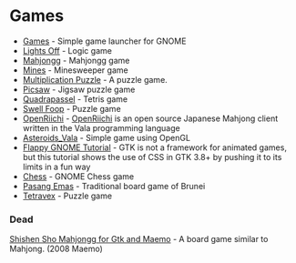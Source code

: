 # Games

*  [Games](https://wiki.gnome.org/Apps/Games) - Simple game launcher for GNOME
*  [Lights Off](https://wiki.gnome.org/Lightsoff) - Logic game
*  [Mahjongg](https://wiki.gnome.org/Apps/Mahjongg) - Mahjongg game
*  [Mines](https://wiki.gnome.org/Apps/Mines) - Minesweeper game
*  [Multiplication Puzzle](http://mterry.name/gmult/) - A puzzle game.
*  [Picsaw](https://launchpad.net/picsaw) - Jigsaw puzzle game
*  [Quadrapassel](https://wiki.gnome.org/Apps/Quadrapassel) - Tetris game
*  [Swell Foop](https://wiki.gnome.org/Apps/Swell%20Foop) - Puzzle game
*  [OpenRiichi](https://github.com/FluffyStuff/OpenRiichi) - [OpenRiichi](https://wiki.gnome.org/OpenRiichi) is an open source Japanese Mahjong client written in the Vala programming language
* [Asteroids\_Vala](https://github.com/august0815/Asteroids_Vala) - Simple game using OpenGL
*  [Flappy GNOME Tutorial](https://gitlab.gnome.org/albfan/flappy-gnome-tutorial/tree/master) - GTK is not a framework for animated games, but this tutorial shows the use of CSS in GTK 3.8+ by pushing it to its limits in a fun way
*  [Chess](https://wiki.gnome.org/Apps/Chess) - GNOME Chess game
* [ Pasang Emas](https://sourceforge.net/projects/pasang-emas/) - Traditional board game of Brunei
*  [Tetravex](https://wiki.gnome.org/Apps/Tetravex) - Puzzle game





### Dead

 [Shishen Sho Mahjongg for Gtk and Maemo](https://garage.maemo.org/projects/shishensho) - A board game similar to Mahjong. \(2008 Maemo\)


